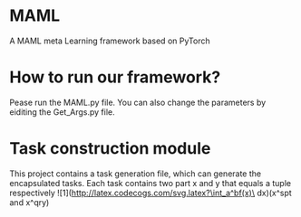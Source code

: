# MAML
A MAML meta Learning framework based on PyTorch
# How to run our framework?
Pease run the MAML.py file.
You can also change the parameters by eiditing the Get_Args.py file.
# Task construction module
This project contains a task generation file, which can generate the encapsulated tasks.
Each task contains two part x and y that equals a tuple respectively
![1](http://latex.codecogs.com/svg.latex?\int_a^bf(x)\ dx)(x^spt and x^qry)
